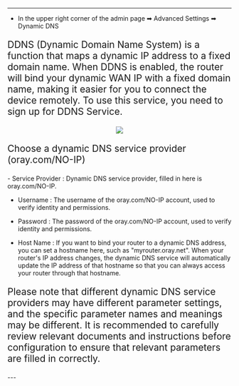 <style>
    .text {
        font-size: 21px; 
    }
</style>
---
- In the upper right corner of the admin page ➡ Advanced Settings  ➡ Dynamic DNS
<p class="text">
DDNS (Dynamic Domain Name System) is a function that maps a dynamic IP address to a fixed domain name. When DDNS is enabled, the router will bind your dynamic WAN IP with a fixed domain name, making it easier for you to connect the device remotely. To use this service, you need to sign up for DDNS Service.
</p>
<div style="text-align: center;">
    <img class="boxshadow" src="/images/dns.png">
</div>
<p class="text">
Choose a dynamic DNS service provider (oray.com/NO-IP)
</p>
- Service Provider : Dynamic DNS service provider, filled in here is oray.com/NO-IP.

- Username : The username of the oray.com/NO-IP account, used to verify identity and permissions.

- Password : The password of the oray.com/NO-IP account, used to verify identity and permissions.

- Host Name : If you want to bind your router to a dynamic DNS address, you can set a hostname here, such as "myrouter.oray.net". When your router's IP address changes, the dynamic DNS service will automatically update the IP address of that hostname so that you can always access your router through that hostname.

<p class="text">
Please note that different dynamic DNS service providers may have different parameter settings, and the specific parameter names and meanings may be different. It is recommended to carefully review relevant documents and instructions before configuration to ensure that relevant parameters are filled in correctly.
</p>
---